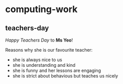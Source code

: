 # computing-work
## teachers-day 

_Happy Teachers Day_ to **Ms Yeo**!

Reasons why she is our favourite teacher:
* she is always nice to us
* she is understanding and kind
* she is funny and her lessons are engaging
* she is strict about behavious but teaches us nicely

